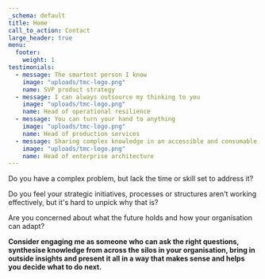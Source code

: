 ```yaml
---
_schema: default
title: Home
call_to_action: Contact
large_header: true
menu:
  footer:
    weight: 1
testimonials:
  - message: The smartest person I know
    image: "uploads/tmc-logo.png"
    name: SVP product strategy
  - message: I can always outsource my thinking to you
    image: "uploads/tmc-logo.png"
    name: Head of operational resilience
  - message: You can turn your hand to anything
    image: "uploads/tmc-logo.png"
    name: Head of production services
  - message: Sharing complex knowledge in an accessible and consumable way
    image: "uploads/tmc-logo.png"
    name: Head of enterprise architecture
---
```

Do you have a complex problem, but lack the time or skill set to address it?

Do you feel your strategic initiatives, processes or structures aren't working effectively, but it's hard to unpick why that is?

Are you concerned about what the future holds and how your organisation can adapt?

**Consider engaging me as someone who can ask the right questions, synthesise knowledge from across the silos in your organisation, bring in outside insights and present it all in a way that makes sense and helps you decide what to do next.**

